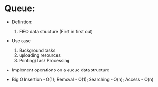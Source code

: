 # Queue:

- Definition:
  1. FIFO data structure (First in first out)
- Use case

  1. Background tasks
  2. uploading resources
  3. Printing/Task Processing

* Implement operations on a queue data structure

* Big O
  Insertion - O(1);
  Removal - O(1);
  Searching - O(n);
  Access - O(n)
